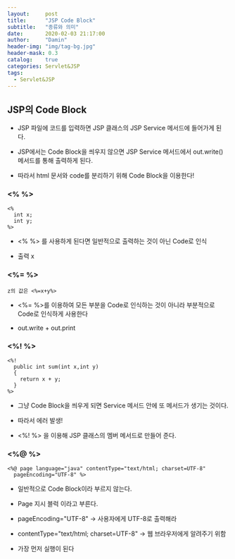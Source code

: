 ```yaml
---
layout:     post
title:      "JSP Code Block"
subtitle:   "종류와 의미"
date:       2020-02-03 21:17:00
author:     "Damin"
header-img: "img/tag-bg.jpg"
header-mask: 0.3
catalog:    true
categories: Servlet&JSP
tags:
  - Servlet&JSP
---
```


## JSP의 Code Block

- JSP 파일에 코드를 입력하면 JSP 클래스의 JSP Service 메서드에 들어가게 된다. 

- JSP에서는 Code Block을 씌우지 않으면 JSP Service 메서드에서 out.write() 메서드를 통해 출력하게 된다.

- 따라서 html 문서와 code를 분리하기 위해 Code Block을 이용한다!

### <% %>

~~~
<%
  int x;
  int y;
%>
~~~

- <% %> 를 사용하게 된다면 일반적으로 출력하는 것이 아닌 Code로 인식

- 출력 x

### <%= %>

~~~
z의 값은 <%=x+y%>
~~~

- <%= %>를 이용하여 모든 부분을 Code로 인식하는 것이 아니라 부분적으로 Code로 인식하게 사용한다 

- out.write + out.print

### <%! %>

~~~
<%!
  public int sum(int x,int y)
  {
    return x + y;
  }
%>
~~~

- 그냥 Code Block을 씌우게 되면 Service 메서드 안에 또 메서드가 생기는 것이다.

- 따라서 에러 발생!

- <%! %> 을 이용해 JSP 클래스의 멤버 메서드로 만들어 준다.

### <%@ %>

~~~
<%@ page language="java" contentType="text/html; charset=UTF-8"
  pageEncoding="UTF-8" %>
~~~

- 일반적으로 Code Block이라 부르지 않는다.

- Page 지시 블럭 이라고 부른다.

- pageEncoding="UTF-8" -> 사용자에게 UTF-8로 출력해라

- contentType="text/html; charset=UTF-8" -> 웹 브라우저에게 알려주기 위함

- 가장 먼저 실행이 된다
